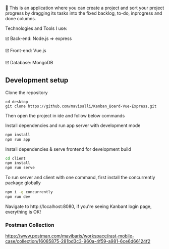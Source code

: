 🔎 This is an application where you can create a project and sort your project progress by dragging its tasks into the fixed backlog, to-do, inprogress and done columns.

Technologies and Tools I use:

 :ballot_box_with_check: Back-end: Node.js => express
 
 :ballot_box_with_check: Front-end: Vue.js
 
 :ballot_box_with_check: Database: MongoDB
 

  
## Development setup

Clone the repository

```
cd desktop
git clone https://github.com/mavisalli/Kanban_Board-Vue-Express.git
```

Then open the project in ide and follow below commands

Install dependencies and run app server with development mode

```sh
npm install
npm run app
```

Install dependencies & serve frontend for development build

```sh
cd client
npm install
npm run serve
```

To run server and client with one command, first install the concurrently package globally

```sh
npm i -g concurrently
npm run dev
```

Navigate to http://localhost:8080, if you're seeing Kanbant login page, everything is OK!


### Postman Collection 
https://www.postman.com/mavibaris/workspace/rast-mobile-case/collection/16085875-281bd3c3-960a-4f59-a981-6ce6d66124f2
